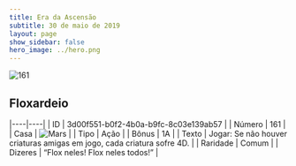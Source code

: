 ```yaml
---
title: Era da Ascensão
subtitle: 30 de maio de 2019
layout: page
show_sidebar: false
hero_image: ../hero.png
---
```


![161](https://cdn.keyforgegame.com/media/card_front/pt/435_161_PCMXMR56WFH2_pt.png)

## Floxardeio

|----|----|
| ID | 3d00f551-b0f2-4b0a-b9fc-8c03e139ab57 |
| Número | 161 |
| Casa | ![Mars](https://archonarcana.com/images/thumb/d/de/Mars.png/22px-Mars.png "Marte") |
| Tipo | Ação |
| Bônus | 1A |
| Texto | Jogar: Se não houver criaturas amigas em jogo, cada criatura sofre 4D. |
| Raridade | Comum |
| Dizeres | “Flox neles! Flox neles todos!” |

